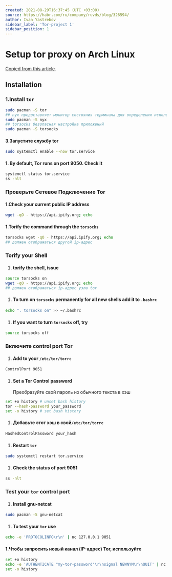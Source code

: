 ```yaml
---
created: 2021-08-29T16:37:45 (UTC +03:00)
source: https://habr.com/ru/company/ruvds/blog/326594/
author: Ivan Yastrebov
sidebar_label: 'Tor-project 1'
sidebar_position: 1
---
```

# Setup tor proxy on Arch Linux

[Copied from this article](https://linuxconfig.org/install-tor-proxy-on-ubuntu-20-04-linux).

## Installation

### 1.Install `tor`

```bash
sudo pacman -S tor
## nyx предоставляет монитор состояния терминала для определения использования полосы пропускания, сведений о подключении и многого другого.
sudo pacman -S nyx
## torsocks безопасная настройка приложений
sudo pacman -S torsocks
```

#### 3.Запустите службу tor

```bash
sudo systemctl enable --now tor.service
```

#### 1. By default, Tor runs on port 9050. Check it

```bash
systemctl status tor.service
ss -nlt
```

### Проверьте Сетевое Подключение Tor

#### 1.Check your current public IP address

```bash
wget -qO - https://api.ipify.org; echo
```

#### 1.Torify the command through the `torsocks`

```bash
torsocks wget -qO - https://api.ipify.org; echo
## должен отображаться другой ip-адрес
```

### Torify your Shell

1. #### torify the shell, issue

```bash
source torsocks on
wget -qO - https://api.ipify.org; echo
## должен отображаться ip-адрес узла tor
```

1. #### To turn on `torsocks` permanently for all new shells add it to `.bashrc`

```bash
echo ". torsocks on" >> ~/.bashrc
```

1. #### If you want to turn `torsocks` off, try

```bash
source torsocks off
```

### Включите **control port** Tor

1. #### Add to your `/etc/tor/torrc`

```bash
ControlPort 9051
```

1. #### Set a Tor Control password

    Преобразуйте свой пароль из обычного текста в хэш

```bash
set +o history # unset bash history
tor --hash-password your_password
set -o history # set bash history
```

1. #### Добавьте этот хэш в свой`/etc/tor/torrc`

```bash
HashedControlPassword your_hash
```

1. #### Restart `tor`

```bash
sudo systemctl restart tor.service
```

1. #### Check the status of port 9051

```bash
ss -nlt
```

### Test your `tor` control port

1. #### Install gnu-netcat

```bash
sudo pacman -S gnu-netcat
```

1. #### To test your `tor` use

```bash
echo -e 'PROTOCOLINFO\r\n' | nc 127.0.0.1 9051
```

#### 1.Чтобы запросить новый канал (IP-адрес)  Tor, используйте

```bash
set +o history
echo -e 'AUTHENTICATE "my-tor-password"\r\nsignal NEWNYM\r\nQUIT' | nc 127.0.0.1 9051
set -o history
```

